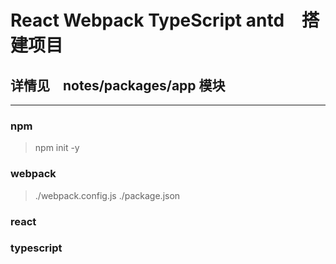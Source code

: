 # React Webpack TypeScript antd　搭建项目
## 详情见　notes/packages/app 模块

----

### npm
> npm init -y

### webpack
> ./webpack.config.js
> ./package.json

### react

### typescript
